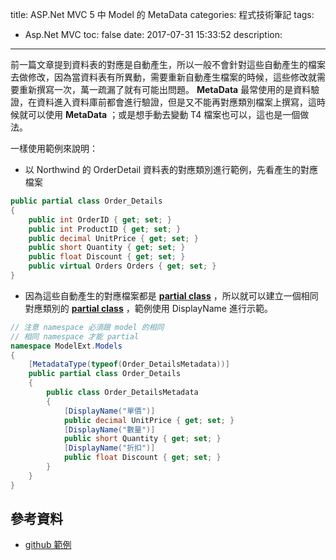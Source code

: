 title: ASP.Net MVC 5 中 Model 的 MetaData
categories: 程式技術筆記
tags:
  - Asp.Net MVC
toc: false
date: 2017-07-31 15:33:52
description:
---


前一篇文章提到資料表的對應是自動產生，所以一般不會針對這些自動產生的檔案去做修改，因為當資料表有所異動，需要重新自動產生檔案的時候，這些修改就需要重新撰寫一次，萬一疏漏了就有可能出問題<!-- more -->。
**MetaData** 最常使用的是資料驗證，在資料進入資料庫前都會進行驗證，但是又不能再對應類別檔案上撰寫，這時候就可以使用 **MetaData** ；或是想手動去變動 T4 檔案也可以，這也是一個做法。

一樣使用範例來說明：

- 以 Northwind 的 OrderDetail 資料表的對應類別進行範例，先看產生的對應檔案
``` csharp
public partial class Order_Details
{
    public int OrderID { get; set; }
    public int ProductID { get; set; }
    public decimal UnitPrice { get; set; }
    public short Quantity { get; set; }
    public float Discount { get; set; }
    public virtual Orders Orders { get; set; }
}
```

- 因為這些自動產生的對應檔案都是 **[partial class][2]** ，所以就可以建立一個相同對應類別的 **[partial class][2]** ，範例使用 DisplayName 進行示範。
``` csharp
// 注意 namespace 必須跟 model 的相同
// 相同 namespace 才能 partial
namespace ModelExt.Models
{
    [MetadataType(typeof(Order_DetailsMetadata))]
    public partial class Order_Details
    {
        public class Order_DetailsMetadata
        {
            [DisplayName("單價")]
            public decimal UnitPrice { get; set; }
            [DisplayName("數量")]
            public short Quantity { get; set; }
            [DisplayName("折扣")]
            public float Discount { get; set; }
        }
    }
}
```

## 參考資料
- [github 範例][1]

[1]: https://github.com/shunnien/ASPNetMVC/tree/modelMetadata
[2]: https://docs.microsoft.com/zh-tw/dotnet/csharp/programming-guide/classes-and-structs/partial-classes-and-methods